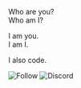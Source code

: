 


Who are you?  
Who am I?  
  
I am you.  
I am I.  
  
I also code.  
  

![Follow](https://img.shields.io/github/followers/naripok?style=social)
![Discord](https://img.shields.io/discord/308770673399169025?style=social)
